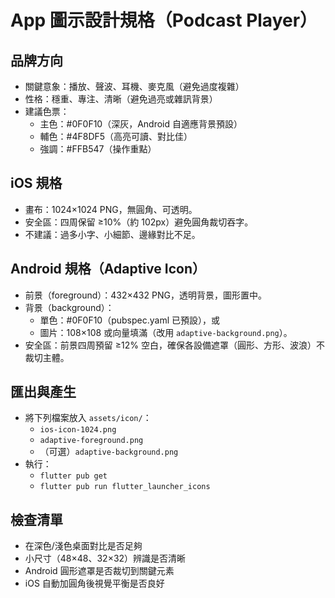 # App 圖示設計規格（Podcast Player）

## 品牌方向
- 關鍵意象：播放、聲波、耳機、麥克風（避免過度複雜）
- 性格：穩重、專注、清晰（避免過亮或雜訊背景）
- 建議色票：
  - 主色：#0F0F10（深灰，Android 自適應背景預設）
  - 輔色：#4F8DF5（高亮可讀、對比佳）
  - 強調：#FFB547（操作重點）

## iOS 規格
- 畫布：1024×1024 PNG，無圓角、可透明。
- 安全區：四周保留 ≥10%（約 102px）避免圓角裁切吞字。
- 不建議：過多小字、小細節、邊緣對比不足。

## Android 規格（Adaptive Icon）
- 前景（foreground）：432×432 PNG，透明背景，圖形置中。
- 背景（background）：
  - 單色：#0F0F10（pubspec.yaml 已預設），或
  - 圖片：108×108 或向量填滿（改用 `adaptive-background.png`）。
- 安全區：前景四周預留 ≥12% 空白，確保各設備遮罩（圓形、方形、波浪）不裁切主體。

## 匯出與產生
- 將下列檔案放入 `assets/icon/`：
  - `ios-icon-1024.png`
  - `adaptive-foreground.png`
  - （可選）`adaptive-background.png`
- 執行：
  - `flutter pub get`
  - `flutter pub run flutter_launcher_icons`

## 檢查清單
- 在深色/淺色桌面對比是否足夠
- 小尺寸（48×48、32×32）辨識是否清晰
- Android 圓形遮罩是否裁切到關鍵元素
- iOS 自動加圓角後視覺平衡是否良好

